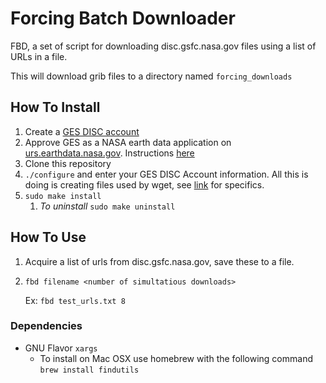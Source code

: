 # Forcing Batch Downloader 
FBD, a set of script for downloading disc.gsfc.nasa.gov files using a
list of URLs in a file.

This will download grib files to a directory named `forcing_downloads`

## How To Install
1. Create a [GES DISC account](https://urs.earthdata.nasa.gov/oauth/authorize?response_type=code&redirect_uri=https%3A%2F%2Fdisc.gsfc.nasa.gov%2Flogin%2Fcallback&client_id=C_kKX7TXHiCUqzt352ZwTQ)
1. Approve GES as a NASA earth data application on
   [urs.earthdata.nasa.gov](https://urs.earthdata.nasa.gov).
Instructions [here](https://disc.gsfc.nasa.gov/earthdata-login)
1. Clone this repository
1. `./configure` and enter your GES DISC Account information. All this
   is doing is creating files used by wget, see [link](https://disc.gsfc.nasa.gov/information/howto?title=How%20to%20Download%20Data%20Files%20from%20HTTPS%20Service%20with%20wget) for specifics.
1. `sudo make install`
	1. *To uninstall* `sudo make uninstall`

## How To Use
1. Acquire a list of urls from disc.gsfc.nasa.gov, save these to a
   file.
1. `fbd filename <number of simultatious downloads>`

	Ex: `fbd test_urls.txt 8`

### Dependencies
- GNU Flavor `xargs`
	- To install on Mac OSX use homebrew with the following
	  command `brew install findutils`
